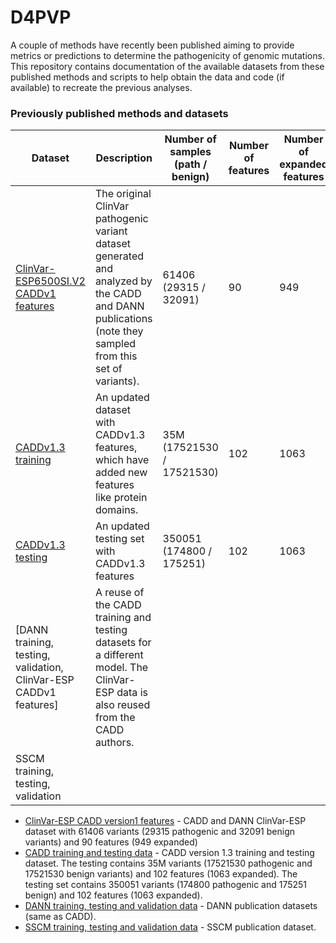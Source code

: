 # D4PVP

A couple of methods have recently been published aiming to provide metrics or predictions to determine the pathogenicity of genomic mutations. This repository contains documentation of the available datasets from these published methods and scripts to help obtain the data and code (if available) to recreate the previous analyses.

### Previously published methods and datasets

| Dataset | Description | Number of samples (path / benign) | Number of features | Number of expanded features |
|---|---|---|---|---|
| [ClinVar-ESP6500SI.V2 CADDv1 features](https://github.com/ryanabo/D4PVP/blob/master/datasets/clinvar_esp_caddv1/README.md) | The original ClinVar pathogenic variant dataset generated and analyzed by the CADD and DANN publications (note they sampled from this set of variants). | 61406 (29315 / 32091) | 90 | 949 |
| [CADDv1.3 training](https://github.com/ryanabo/D4PVP/blob/master/datasets/cadd/README.md) | An updated dataset with CADDv1.3 features, which have added new features like protein domains. | 35M (17521530 / 17521530) | 102 | 1063 |
| [CADDv1.3 testing](https://github.com/ryanabo/D4PVP/blob/master/datasets/cadd/README.md) | An updated testing set with CADDv1.3 features | 350051 (174800 / 175251) | 102 | 1063 |  
| [DANN training, testing, validation, ClinVar-ESP CADDv1 features] | A reuse of the CADD training and testing datasets for a different model. The ClinVar-ESP data is also reused from the CADD authors. | | | |
| SSCM training, testing, validation | 

  * [ClinVar-ESP CADD version1 features](https://github.com/ryanabo/D4PVP/blob/master/datasets/clinvar_esp_caddv1/README.md) - CADD and DANN ClinVar-ESP dataset with 61406 variants (29315 pathogenic and 32091 benign variants) and 90 features (949 expanded)
  * [CADD training and testing data](https://github.com/ryanabo/D4PVP/blob/master/datasets/cadd/README.md) - CADD version 1.3 training and testing dataset. The testing contains 35M variants (17521530 pathogenic and 17521530 benign variants) and 102 features (1063 expanded). The testing set contains 350051 variants (174800 pathogenic and 175251 benign) and 102 features (1063 expanded). 
  * [DANN training, testing and validation data](https://github.com/ryanabo/D4PVP/blob/master/datasets/dann/README.md) - DANN publication datasets (same as CADD).
  * [SSCM training, testing and validation data](https://github.com/ryanabo/D4PVP/blob/master/datasets/sscm/README.md) - SSCM publication dataset.
